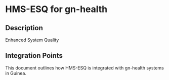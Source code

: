 # HMS-ESQ for gn-health

## Description

Enhanced System Quality

## Integration Points

This document outlines how HMS-ESQ is integrated with gn-health systems in Guinea.
